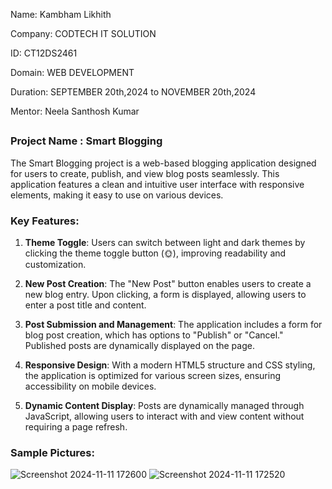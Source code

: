 Name: Kambham Likhith

Company: CODTECH IT SOLUTION

ID: CT12DS2461

Domain: WEB DEVELOPMENT

Duration: SEPTEMBER 20th,2024 to NOVEMBER 20th,2024

Mentor: Neela Santhosh Kumar 

##

### Project Name : Smart Blogging

The Smart Blogging project is a web-based blogging application designed for users to create, publish, and view blog posts seamlessly. This application features a clean and intuitive user interface with responsive elements, making it easy to use on various devices.

### Key Features:

1. **Theme Toggle**: Users can switch between light and dark themes by clicking the theme toggle button (🌞), improving readability and customization.

2. **New Post Creation**: The "New Post" button enables users to create a new blog entry. Upon clicking, a form is displayed, allowing users to enter a post title and content.
   
3. **Post Submission and Management**: The application includes a form for blog post creation, which has options to "Publish" or "Cancel." Published posts are dynamically displayed on the page.
   
4. **Responsive Design**: With a modern HTML5 structure and CSS styling, the application is optimized for various screen sizes, ensuring accessibility on mobile devices.
   
5. **Dynamic Content Display**: Posts are dynamically managed through JavaScript, allowing users to interact with and view content without requiring a page refresh.

### Sample Pictures:

![Screenshot 2024-11-11 172600](https://github.com/user-attachments/assets/c5f84af0-0e81-4300-9c74-9f2c6149818e)
![Screenshot 2024-11-11 172520](https://github.com/user-attachments/assets/176bcd4a-7f89-4585-be64-a5bc86a08cb3)
